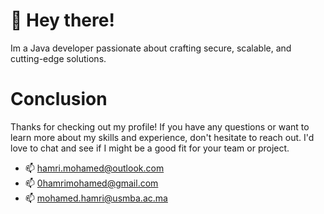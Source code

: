 # 👋 Hey there!
Im a Java developer passionate about crafting secure, scalable, and cutting-edge solutions. 

# Conclusion

Thanks for checking out my profile! If you have any questions or want to learn more about my skills and experience, don't hesitate to reach out. I'd love to chat and see if I might be a good fit for your team or project.

- 📫 hamri.mohamed@outlook.com
- 📫 0hamrimohamed@gmail.com
- 📫 mohamed.hamri@usmba.ac.ma

<!---
hamrimed/hamrimed is a ✨ special ✨ repository because its `README.md` (this file) appears on your GitHub profile.
You can click the Preview link to take a look at your changes.
--->
